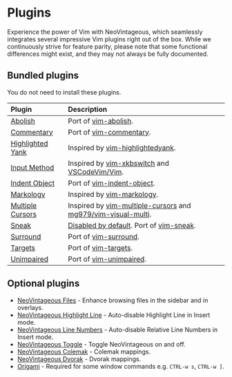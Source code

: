 # Plugins

Experience the power of Vim with NeoVintageous, which seamlessly integrates several impressive Vim plugins right out of the box. While we continuously strive for feature parity, please note that some functional differences might exist, and they may not always be fully documented.

## Bundled plugins

You do not need to install these plugins.

| Plugin                                                                            | Description
| :-------------------------------------------------------------------------------- | :----------
| [Abolish](/plugins/abolish)                                                       | Port of [vim-abolish](https://github.com/tpope/vim-abolish).
| [Commentary](/plugins/commentary)                                                 | Port of [vim-commentary](https://github.com/tpope/vim-commentary).
| [Highlighted Yank](/plugins/highlighted-yank)                                     | Inspired by [vim-highlightedyank](https://github.com/machakann/vim-highlightedyank).
| [Input Method](/plugins/input-method)                                             | Inspired by [vim-xkbswitch](https://github.com/lyokha/vim-xkbswitch) and [VSCodeVim/Vim](https://github.com/VSCodeVim/Vim#input-method).
| [Indent Object](/plugins/indent-object)                                           | Port of [vim-indent-object](https://github.com/michaeljsmith/vim-indent-object).
| [Markology](/plugins/markology)                                                   | Inspired by [vim-markology](https://github.com/jeetsukumaran/vim-markology).
| [Multiple Cursors](/plugins/multiple-cursors)                                     | Inspired by [vim-multiple-cursors](https://github.com/terryma/vim-multiple-cursors) and [mg979/vim-visual-multi](https://github.com/mg979/vim-visual-multi).
| [Sneak](/plugins/sneak)                                                           | [Disabled by default](/reference/settings#sneak). Port of [vim-sneak](https://github.com/justinmk/vim-sneak).
| [Surround](/plugins/surround)                                                     | Port of [vim-surround](https://github.com/tpope/vim-surround).
| [Targets](/plugins/targets)                                                       | Port of [vim-targets](https://github.com/wellle/targets.vim).
| [Unimpaired](/plugins/unimpaired)                                                 | Port of [vim-unimpaired](https://github.com/tpope/vim-unimpaired).

## Optional  plugins

- [NeoVintageous Files](https://github.com/gerardroche/NeoVintageousFiles) - Enhance browsing files in the sidebar and in overlays.
- [NeoVintageous Highlight Line](https://github.com/gerardroche/NeoVintageousHighlightLine) - Auto-disable Highlight Line in Insert mode.
- [NeoVintageous Line Numbers](https://github.com/gerardroche/NeoVintageousLineNumbers) - Auto-disable Relative Line Numbers in Insert mode.
- [NeoVintageous Toggle](https://github.com/NeoVintageous/NeoVintageousToggle) - Toggle NeoVintageous on and off.
- [NeoVintageous Colemak](https://github.com/gerardroche/NeoVintageousColemak) - Colemak mappings.
- [NeoVintageous Dvorak](https://github.com/gerardroche/NeoVintageousDvorak) - Dvorak mappings.
- [Origami](https://github.com/SublimeText/Origami) - Required for some window commands e.g. `CTRL-w s`, `CTRL-w ]`.

